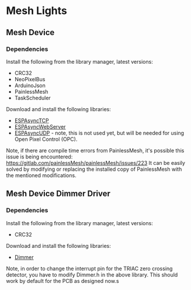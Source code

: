 # Mesh Lights

## Mesh Device

### Dependencies

Install the following from the library manager, latest versions:
- CRC32
- NeoPixelBus
- ArduinoJson
- PainlessMesh
- TaskScheduler

Download and install the following libraries:
- [ESPAsyncTCP](https://github.com/me-no-dev/ESPAsyncTCP)
- [ESPAsyncWebServer](https://github.com/me-no-dev/ESPAsyncWebServer)
- [ESPAsyncUDP](https://github.com/me-no-dev/ESPAsyncUDP) - note, this is not used yet, but will be needed for using Open Pixel Control (OPC).

Note, if there are compile time errors from PainlessMesh, it's possible this issue is being encountered:
https://gitlab.com/painlessMesh/painlessMesh/issues/223
It can be easily solved by modifying or replacing the installed copy of PainlessMesh with the mentioned modifications.

## Mesh Device Dimmer Driver

### Dependencies

Install the following from the library manager, latest versions:
- CRC32

Download and install the following libraries:
- [Dimmer](https://github.com/circuitar/Dimmer)

Note, in order to change the interrupt pin for the TRIAC zero crossing detector, you have to modify Dimmer.h in the above library. This should work by default for the PCB as designed now.s